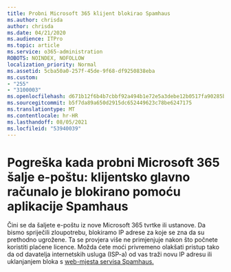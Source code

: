 ```yaml
---
title: Probni Microsoft 365 klijent blokirao Spamhaus
ms.author: chrisda
author: chrisda
ms.date: 04/21/2020
ms.audience: ITPro
ms.topic: article
ms.service: o365-administration
ROBOTS: NOINDEX, NOFOLLOW
localization_priority: Normal
ms.assetid: 5cba50a0-257f-45de-9f68-df9250838eba
ms.custom:
- "255"
- "3100003"
ms.openlocfilehash: d671b12f6b4b7cbbf92a494b1e72e5a3debe12b0517fa90285b1d4664d5486a4
ms.sourcegitcommit: b5f7da89a650d2915dc652449623c78be6247175
ms.translationtype: MT
ms.contentlocale: hr-HR
ms.lasthandoff: 08/05/2021
ms.locfileid: "53940039"
---
```

# <a name="error-when-a-microsoft-365-trial-user-sends-email-client-host-blocked-using-spamhaus"></a>Pogreška kada probni Microsoft 365 šalje e-poštu: klijentsko glavno računalo je blokirano pomoću aplikacije Spamhaus

Čini se da šaljete e-poštu iz nove Microsoft 365 tvrtke ili ustanove. Da bismo spriječili zloupotrebu, blokiramo IP adrese za koje se zna da su prethodno ugrožene. Ta se provjera više ne primjenjuje nakon što počnete koristiti plaćene licence. Možda ćete moći privremeno olakšati pristup tako da od davatelja internetskih usluga (ISP-a) od vas traži novu IP adresu ili uklanjanjem bloka s [web-mjesta servisa Spamhaus.](https://go.microsoft.com/fwlink/p/?linkid=123245)
